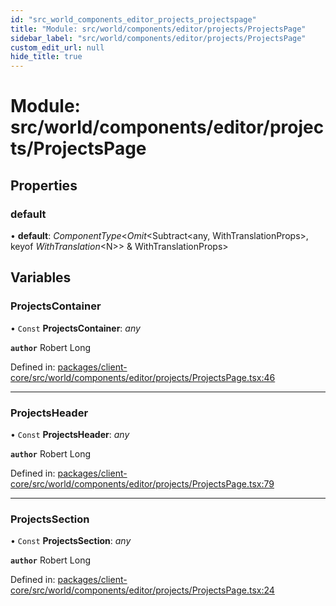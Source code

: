 ```yaml
---
id: "src_world_components_editor_projects_projectspage"
title: "Module: src/world/components/editor/projects/ProjectsPage"
sidebar_label: "src/world/components/editor/projects/ProjectsPage"
custom_edit_url: null
hide_title: true
---
```


# Module: src/world/components/editor/projects/ProjectsPage

## Properties

### default

• **default**: *ComponentType*<*Omit*<Subtract<any, WithTranslationProps\>, keyof *WithTranslation*<N\>\> & WithTranslationProps\>

## Variables

### ProjectsContainer

• `Const` **ProjectsContainer**: *any*

**`author`** Robert Long

Defined in: [packages/client-core/src/world/components/editor/projects/ProjectsPage.tsx:46](https://github.com/xr3ngine/xr3ngine/blob/77d12cea0/packages/client-core/src/world/components/editor/projects/ProjectsPage.tsx#L46)

___

### ProjectsHeader

• `Const` **ProjectsHeader**: *any*

**`author`** Robert Long

Defined in: [packages/client-core/src/world/components/editor/projects/ProjectsPage.tsx:79](https://github.com/xr3ngine/xr3ngine/blob/77d12cea0/packages/client-core/src/world/components/editor/projects/ProjectsPage.tsx#L79)

___

### ProjectsSection

• `Const` **ProjectsSection**: *any*

**`author`** Robert Long

Defined in: [packages/client-core/src/world/components/editor/projects/ProjectsPage.tsx:24](https://github.com/xr3ngine/xr3ngine/blob/77d12cea0/packages/client-core/src/world/components/editor/projects/ProjectsPage.tsx#L24)
